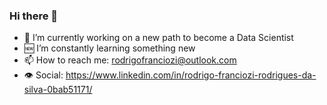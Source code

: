 ### Hi there 👋

- 🔭 I’m currently working on a new path to become a Data Scientist
- 🆕 I’m constantly learning something new
- 📫 How to reach me: rodrigofranciozi@outlook.com
- 👁️ Social: https://www.linkedin.com/in/rodrigo-franciozi-rodrigues-da-silva-0bab51171/

